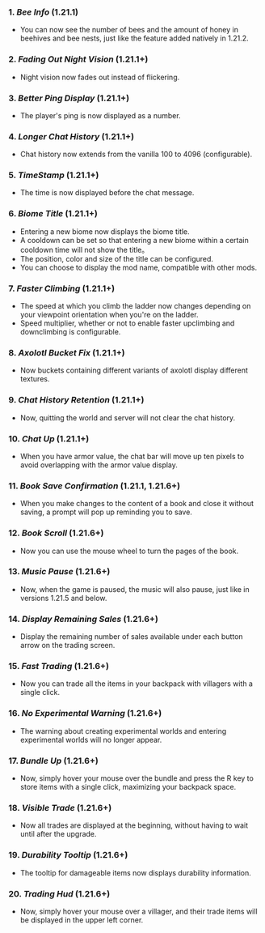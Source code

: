 ### **1.** *Bee Info*  (1.21.1)
* You can now see the number of bees and the amount of honey in beehives and bee nests, just like the feature added natively in 1.21.2.

### **2.** *Fading Out Night Vision*  (1.21.1+)
* Night vision now fades out instead of flickering.

### **3.** *Better Ping Display*  (1.21.1+)
* The player's ping is now displayed as a number.

### **4.** *Longer Chat History*  (1.21.1+)
* Chat history now extends from the vanilla 100 to 4096 (configurable).

### **5.** *TimeStamp*  (1.21.1+)
* The time is now displayed before the chat message.

### **6.** *Biome Title*  (1.21.1+)
* Entering a new biome now displays the biome title.
* A cooldown can be set so that entering a new biome within a certain cooldown time will not show the title。
* The position, color and size of the title can be configured.
* You can choose to display the mod name, compatible with other mods.

### **7.** *Faster Climbing*  (1.21.1+)
* The speed at which you climb the ladder now changes depending on your viewpoint orientation when you're on the ladder.
* Speed multiplier, whether or not to enable faster upclimbing and downclimbing is configurable.

### **8.** *Axolotl Bucket Fix*  (1.21.1+)
* Now buckets containing different variants of axolotl display different textures.

### **9.** *Chat History Retention*  (1.21.1+)
* Now, quitting the world and server will not clear the chat history.

### **10.** *Chat Up*  (1.21.1+)
* When you have armor value, the chat bar will move up ten pixels to avoid overlapping with the armor value display.

### **11.** *Book Save Confirmation*  (1.21.1, 1.21.6+)
* When you make changes to the content of a book and close it without saving, a prompt will pop up reminding you to save.

### **12.** *Book Scroll*  (1.21.6+)
* Now you can use the mouse wheel to turn the pages of the book.

### **13.** *Music Pause*  (1.21.6+)
* Now, when the game is paused, the music will also pause, just like in versions 1.21.5 and below.

### **14.** *Display Remaining Sales*  (1.21.6+)
* Display the remaining number of sales available under each button arrow on the trading screen.

### **15.** *Fast Trading*  (1.21.6+)
* Now you can trade all the items in your backpack with villagers with a single click.

### **16.** *No Experimental Warning*  (1.21.6+)
* The warning about creating experimental worlds and entering experimental worlds will no longer appear.

### **17.** *Bundle Up*  (1.21.6+)
* Now, simply hover your mouse over the bundle and press the R key to store items with a single click, maximizing your backpack space.

### **18.** *Visible Trade*  (1.21.6+)
* Now all trades are displayed at the beginning, without having to wait until after the upgrade.

### **19.** *Durability Tooltip*  (1.21.6+)
* The tooltip for damageable items now displays durability information.

### **20.** *Trading Hud*  (1.21.6+)
* Now, simply hover your mouse over a villager, and their trade items will be displayed in the upper left corner.
